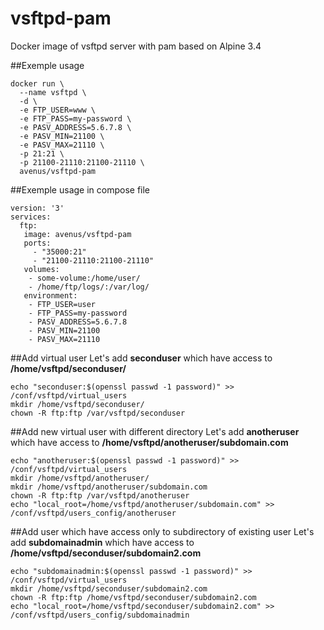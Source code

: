 # vsftpd-pam
Docker image of vsftpd server with pam based on Alpine 3.4 

##Exemple usage
```
docker run \
  --name vsftpd \
  -d \
  -e FTP_USER=www \
  -e FTP_PASS=my-password \
  -e PASV_ADDRESS=5.6.7.8 \
  -e PASV_MIN=21100 \
  -e PASV_MAX=21110 \
  -p 21:21 \
  -p 21100-21110:21100-21110 \
  avenus/vsftpd-pam
```

##Exemple usage in compose file
```
version: '3'
services:
  ftp:
   image: avenus/vsftpd-pam
   ports:
     - "35000:21"
     - "21100-21110:21100-21110"
   volumes:
    - some-volume:/home/user/
    - /home/ftp/logs/:/var/log/
   environment:
    - FTP_USER=user
    - FTP_PASS=my-password
    - PASV_ADDRESS=5.6.7.8
    - PASV_MIN=21100
    - PASV_MAX=21110
```
##Add virtual user
Let's add **seconduser** which have access to **/home/vsftpd/seconduser/**

```
echo "seconduser:$(openssl passwd -1 password)" >> /conf/vsftpd/virtual_users
mkdir /home/vsftpd/seconduser/
chown -R ftp:ftp /var/vsftpd/seconduser
```
##Add new virtual user with different directory 
Let's add **anotheruser** which have access to **/home/vsftpd/anotheruser/subdomain.com**
```
echo "anotheruser:$(openssl passwd -1 password)" >> /conf/vsftpd/virtual_users
mkdir /home/vsftpd/anotheruser/
mkdir /home/vsftpd/anotheruser/subdomain.com
chown -R ftp:ftp /var/vsftpd/anotheruser
echo "local_root=/home/vsftpd/anotheruser/subdomain.com" >> /conf/vsftpd/users_config/anotheruser
```
##Add user which have access only to subdirectory of existing user
Let's add **subdomainadmin** which have access to **/home/vsftpd/seconduser/subdomain2.com**
```
echo "subdomainadmin:$(openssl passwd -1 password)" >> /conf/vsftpd/virtual_users
mkdir /home/vsftpd/seconduser/subdomain2.com
chown -R ftp:ftp /home/vsftpd/seconduser/subdomain2.com
echo "local_root=/home/vsftpd/seconduser/subdomain2.com" >> /conf/vsftpd/users_config/subdomainadmin
```



